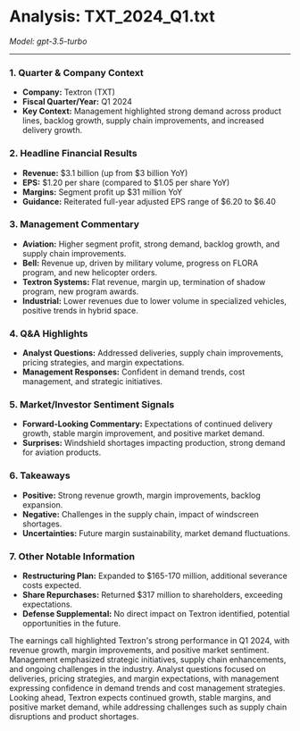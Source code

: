 # Analysis: TXT_2024_Q1.txt

*Model: gpt-3.5-turbo*

---

### 1. Quarter & Company Context
- **Company:** Textron (TXT)
- **Fiscal Quarter/Year:** Q1 2024
- **Key Context:** Management highlighted strong demand across product lines, backlog growth, supply chain improvements, and increased delivery growth.

### 2. Headline Financial Results
- **Revenue:** $3.1 billion (up from $3 billion YoY)
- **EPS:** $1.20 per share (compared to $1.05 per share YoY)
- **Margins:** Segment profit up $31 million YoY
- **Guidance:** Reiterated full-year adjusted EPS range of $6.20 to $6.40

### 3. Management Commentary
- **Aviation:** Higher segment profit, strong demand, backlog growth, and supply chain improvements.
- **Bell:** Revenue up, driven by military volume, progress on FLORA program, and new helicopter orders.
- **Textron Systems:** Flat revenue, margin up, termination of shadow program, new program awards.
- **Industrial:** Lower revenues due to lower volume in specialized vehicles, positive trends in hybrid space.

### 4. Q&A Highlights
- **Analyst Questions:** Addressed deliveries, supply chain improvements, pricing strategies, and margin expectations.
- **Management Responses:** Confident in demand trends, cost management, and strategic initiatives.

### 5. Market/Investor Sentiment Signals
- **Forward-Looking Commentary:** Expectations of continued delivery growth, stable margin improvement, and positive market demand.
- **Surprises:** Windshield shortages impacting production, strong demand for aviation products.

### 6. Takeaways
- **Positive:** Strong revenue growth, margin improvements, backlog expansion.
- **Negative:** Challenges in the supply chain, impact of windscreen shortages.
- **Uncertainties:** Future margin sustainability, market demand fluctuations.

### 7. Other Notable Information
- **Restructuring Plan:** Expanded to $165-170 million, additional severance costs expected.
- **Share Repurchases:** Returned $317 million to shareholders, exceeding expectations.
- **Defense Supplemental:** No direct impact on Textron identified, potential opportunities in the future.

The earnings call highlighted Textron's strong performance in Q1 2024, with revenue growth, margin improvements, and positive market sentiment. Management emphasized strategic initiatives, supply chain enhancements, and ongoing challenges in the industry. Analyst questions focused on deliveries, pricing strategies, and margin expectations, with management expressing confidence in demand trends and cost management strategies. Looking ahead, Textron expects continued growth, stable margins, and positive market demand, while addressing challenges such as supply chain disruptions and product shortages.